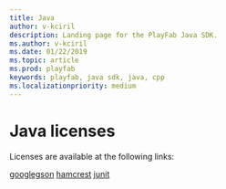 ```yaml
---
title: Java
author: v-kciril
description: Landing page for the PlayFab Java SDK.
ms.author: v-kciril
ms.date: 01/22/2019
ms.topic: article
ms.prod: playfab
keywords: playfab, java sdk, java, cpp
ms.localizationpriority: medium
---
```


# Java licenses

Licenses are available at the following links:

[googlegson](Licenses/google-gson-license.md)
[hamcrest](Licenses/hamcrest-license.md)
[junit](Licenses/junit-license.md)
